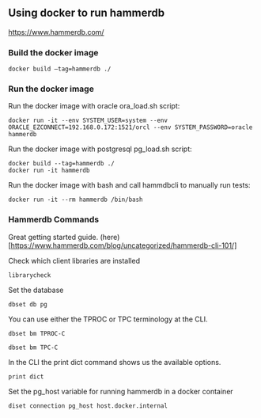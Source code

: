 
## Using docker to run hammerdb

https://www.hammerdb.com/


### Build the docker image

```
docker build —tag=hammerdb ./
```

### Run the docker image

Run the docker image with oracle ora_load.sh script:

```
docker run -it --env SYSTEM_USER=system --env ORACLE_EZCONNECT=192.168.0.172:1521/orcl --env SYSTEM_PASSWORD=oracle hammerdb
```

Run the docker image with postgresql pg_load.sh script:

```
docker build --tag=hammerdb ./
docker run -it hammerdb
```

Run the docker image with bash and call hammdbcli to manually run tests:

```
docker run -it --rm hammerdb /bin/bash
```

### Hammerdb Commands

Great getting started guide. (here)[https://www.hammerdb.com/blog/uncategorized/hammerdb-cli-101/]

Check which client libraries are installed
```
librarycheck
```

Set the database
```
dbset db pg
```

You can use either the TPROC or TPC terminology at the CLI.
```
dbset bm TPROC-C
```
```
dbset bm TPC-C
```

In the CLI the print dict command shows us the available options.
```
print dict
```

Set the pg_host variable for running hammerdb in a docker container
```
diset connection pg_host host.docker.internal
```




